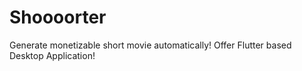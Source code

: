 # Shoooorter

Generate monetizable short movie automatically!
Offer Flutter based Desktop Application!
